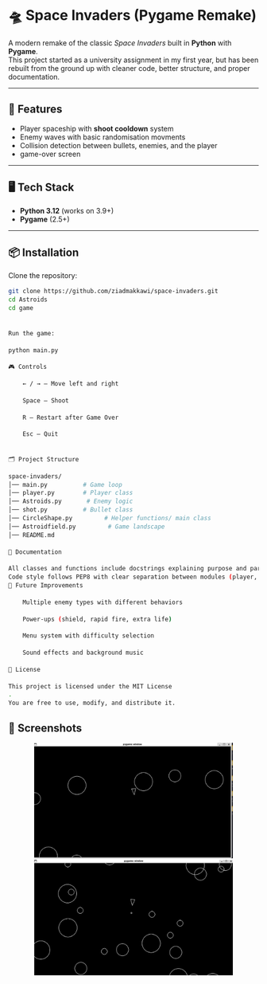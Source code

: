 # 🛸 Space Invaders (Pygame Remake)

A modern remake of the classic *Space Invaders* built in **Python** with **Pygame**.  
This project started as a university assignment in my first year, but has been rebuilt from the ground up with cleaner code, better structure, and proper documentation.

---

## 🚀 Features
- Player spaceship with **shoot cooldown** system  
- Enemy waves with basic randomisation movments 
- Collision detection between bullets, enemies, and the player  
-  game-over screen  
---

## 🖥️ Tech Stack
- **Python 3.12** (works on 3.9+)  
- **Pygame** (2.5+)  

---

## 📦 Installation

Clone the repository:

```bash
git clone https://github.com/ziadmakkawi/space-invaders.git
cd Astroids
cd game


Run the game:

python main.py

🎮 Controls

    ← / → — Move left and right

    Space — Shoot

    R — Restart after Game Over

    Esc — Quit


🗂️ Project Structure

space-invaders/
│── main.py          # Game loop
│── player.py        # Player class
│── Astroids.py       # Enemy logic
│── shot.py          # Bullet class
│── CircleShape.py         # Helper functions/ main class
│── Astroidfield.py         # Game landscape
│── README.md

📖 Documentation

All classes and functions include docstrings explaining purpose and parameters.
Code style follows PEP8 with clear separation between modules (player, enemy, bullet).
🔧 Future Improvements

    Multiple enemy types with different behaviors

    Power-ups (shield, rapid fire, extra life)

    Menu system with difficulty selection

    Sound effects and background music

📜 License

This project is licensed under the MIT License
.
You are free to use, modify, and distribute it.
```
## 📸 Screenshots
<p align="center">
 <img src="img/1.png" width="400">
 <img src="img/2.png" width="400">
</p>
